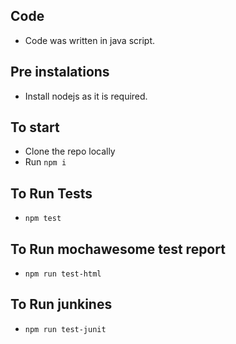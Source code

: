 ## Code
 - Code was written in java script. 
## Pre instalations
- Install nodejs as it is required.
## To start
- Clone the repo locally
- Run `npm i`

## To Run Tests
- `npm test`

## To Run mochawesome test report
- `npm run test-html`

## To Run junkines

- `npm run test-junit`
